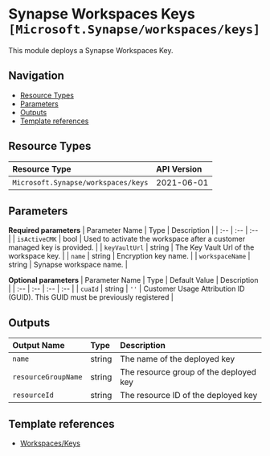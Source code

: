 # Synapse Workspaces Keys `[Microsoft.Synapse/workspaces/keys]`

This module deploys a Synapse Workspaces Key.

## Navigation

- [Resource Types](#Resource-Types)
- [Parameters](#Parameters)
- [Outputs](#Outputs)
- [Template references](#Template-references)

## Resource Types

| Resource Type | API Version |
| :-- | :-- |
| `Microsoft.Synapse/workspaces/keys` | 2021-06-01 |

## Parameters

**Required parameters**
| Parameter Name | Type | Description |
| :-- | :-- | :-- |
| `isActiveCMK` | bool | Used to activate the workspace after a customer managed key is provided. |
| `keyVaultUrl` | string | The Key Vault Url of the workspace key. |
| `name` | string | Encryption key name. |
| `workspaceName` | string | Synapse workspace name. |

**Optional parameters**
| Parameter Name | Type | Default Value | Description |
| :-- | :-- | :-- | :-- |
| `cuaId` | string | `''` | Customer Usage Attribution ID (GUID). This GUID must be previously registered |


## Outputs

| Output Name | Type | Description |
| :-- | :-- | :-- |
| `name` | string | The name of the deployed key |
| `resourceGroupName` | string | The resource group of the deployed key |
| `resourceId` | string | The resource ID of the deployed key |

## Template references

- [Workspaces/Keys](https://docs.microsoft.com/en-us/azure/templates/Microsoft.Synapse/2021-06-01/workspaces/keys)
